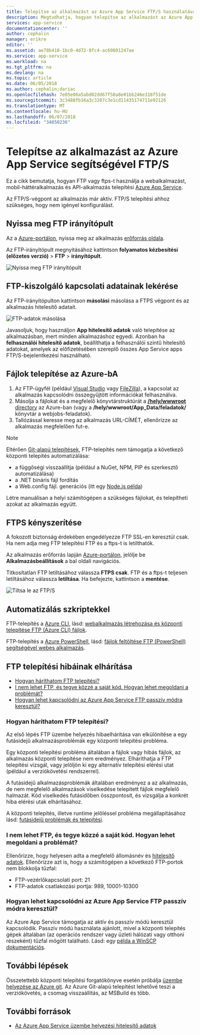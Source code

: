 ```yaml
---
title: Telepítse az alkalmazást az Azure App Service FTP/S használatával |} Microsoft Docs
description: Megtudhatja, hogyan telepítse az alkalmazást az Azure App Service FTP vagy ftps-t használ.
services: app-service
documentationcenter: ''
author: cephalin
manager: erikre
editor: ''
ms.assetid: ae78b410-1bc0-4d72-8fc4-ac69801247ae
ms.service: app-service
ms.workload: na
ms.tgt_pltfrm: na
ms.devlang: na
ms.topic: article
ms.date: 06/05/2018
ms.author: cephalin;dariac
ms.openlocfilehash: 7e05e06a5abd02dd67f58a8e01bb246e318f51de
ms.sourcegitcommit: 3c3488fb16a3c3287c3e1cd11435174711e92126
ms.translationtype: MT
ms.contentlocale: hu-HU
ms.lasthandoff: 06/07/2018
ms.locfileid: "34850236"
---
```

# <a name="deploy-your-app-to-azure-app-service-using-ftps"></a>Telepítse az alkalmazást az Azure App Service segítségével FTP/S

Ez a cikk bemutatja, hogyan FTP vagy ftps-t használja a webalkalmazást, mobil-háttéralkalmazás és API-alkalmazás telepítési [Azure App Service](http://go.microsoft.com/fwlink/?LinkId=529714).

Az FTP/S-végpont az alkalmazás már aktív. FTP/S telepítési ahhoz szükséges, hogy nem igényel konfigurálást.

## <a name="open-ftp-dashboard"></a>Nyissa meg FTP irányítópult

Az a [Azure-portálon](https://portal.azure.com), nyissa meg az alkalmazás [erőforrás oldala](../azure-resource-manager/resource-group-portal.md#manage-resources).

Az FTP-irányítópult megnyitásához kattintson **folyamatos kézbesítési (előzetes verzió)** > **FTP** > **irányítópult**.

![Nyissa meg FTP irányítópult](./media/app-service-deploy-ftp/open-dashboard.png)

## <a name="get-ftp-connection-information"></a>FTP-kiszolgáló kapcsolati adatainak lekérése

Az FTP-irányítópulton kattintson **másolási** másolása a FTPS végpont és az alkalmazás hitelesítő adatait.

![FTP-adatok másolása](./media/app-service-deploy-ftp/ftp-dashboard.png)

Javasoljuk, hogy használjon **App hitelesítő adatok** való telepítése az alkalmazásban, mert minden alkalmazáshoz egyedi. Azonban ha **felhasználói hitelesítő adatok**, beállíthatja a felhasználói szintű hitelesítő adatokat, amelyek az előfizetésében szereplő összes App Service apps FTP/S-bejelentkezési használható.

## <a name="deploy-files-to-azure"></a>Fájlok telepítése az Azure-bA

1. Az FTP-ügyfél (például [Visual Studio](https://www.visualstudio.com/vs/community/) vagy [FileZilla](https://filezilla-project.org/download.php?type=client)), a kapcsolat az alkalmazás kapcsolódni összegyűjtött információkat felhasználva.
3. Másolja a fájlokat és a megfelelő könyvtárstruktúrát a [ **/hely/wwwroot** directory](https://github.com/projectkudu/kudu/wiki/File-structure-on-azure) az Azure-ban (vagy a **/hely/wwwroot/App_Data/feladatok/** könyvtár a webjobs-feladatok).
4. Tallózással keresse meg az alkalmazás URL-CÍMÉT, ellenőrizze az alkalmazás megfelelően fut-e. 

> [!NOTE] 
> Eltérően [Git-alapú telepítések](app-service-deploy-local-git.md), FTP-telepítés nem támogatja a következő központi telepítés automatizálása: 
>
> - a függőségi visszaállítja (például a NuGet, NPM, PIP és szerkesztő automatizálása)
> - a .NET bináris fájl fordítás
> - a Web.config fájl. generációs (itt egy [Node.js példa](https://github.com/projectkudu/kudu/wiki/Using-a-custom-web.config-for-Node-apps))
> 
> Létre manuálisan a helyi számítógépen a szükséges fájlokat, és telepítheti azokat az alkalmazás együtt.
>
>

## <a name="enforce-ftps"></a>FTPS kényszerítése

A fokozott biztonság érdekében engedélyezze FTP SSL-en keresztül csak. Ha nem adja meg FTP telepítési FTP és a ftps-t is letilthatók.

Az alkalmazás erőforrás lapján [Azure-portálon](https://portal.azure.com), jelölje be **Alkalmazásbeállítások** a bal oldali navigációs.

Titkosítatlan FTP letiltásához válassza **FTPS csak**. FTP és a ftps-t teljesen letiltásához válassza **letiltása**. Ha befejezte, kattintson a **mentése**.

![Tiltsa le az FTP/S](./media/app-service-deploy-ftp/disable-ftp.png)

## <a name="automate-with-scripts"></a>Automatizálás szkriptekkel

FTP-telepítés a [Azure CLI](/cli/azure), lásd: [webalkalmazás létrehozása és központi telepítése FTP (Azure CLI) fájlok](./scripts/app-service-cli-deploy-ftp.md).

FTP-telepítés a [Azure PowerShell](/cli/azure), lásd: [fájlok feltöltése FTP (PowerShell) segítségével webes alkalmazás](./scripts/app-service-powershell-deploy-ftp.md).

## <a name="troubleshoot-ftp-deployment"></a>FTP telepítési hibáinak elhárítása

- [Hogyan háríthatom FTP telepítési?](#how-can-i-troubleshoot-ftp-deployment)
- [I nem lehet FTP, és tegye közzé a saját kód. Hogyan lehet megoldani a problémát?](#im-not-able-to-ftp-and-publish-my-code-how-can-i-resolve-the-issue)
- [Hogyan lehet kapcsolódni az Azure App Service FTP passzív módra keresztül?](#how-can-i-connect-to-ftp-in-azure-app-service-via-passive-mode)

### <a name="how-can-i-troubleshoot-ftp-deployment"></a>Hogyan háríthatom FTP telepítési?

Az első lépés FTP üzembe helyezés hibaelhárítása van elkülönítése a egy futásidejű alkalmazásproblémák egy központi telepítési probléma.

Egy központi telepítési probléma általában a fájlok vagy hibás fájlok, az alkalmazás központi telepítése nem eredményez. Elháríthatja a FTP telepítési vizsgál, vagy jelöljön ki egy alternatív telepítési elérési utat (például a verziókövetési rendszerrel).

A futásidejű alkalmazásproblémák általában eredményez a az alkalmazás, de nem megfelelő alkalmazások viselkedése telepített fájlok megfelelő halmazát. Kód viselkedés futásidőben összpontosít, és vizsgálja a konkrét hiba elérési utak elhárításához.

A központi telepítés, illetve runtime jelöléssel probléma megállapításához lásd: [futásidejű problémák és telepítési](https://github.com/projectkudu/kudu/wiki/Deployment-vs-runtime-issues).

### <a name="im-not-able-to-ftp-and-publish-my-code-how-can-i-resolve-the-issue"></a>I nem lehet FTP, és tegye közzé a saját kód. Hogyan lehet megoldani a problémát?
Ellenőrizze, hogy helyesen adta a megfelelő állomásnév és [hitelesítő adatok](#step-1--set-deployment-credentials). Ellenőrizze azt is, hogy a számítógépen a következő FTP-portok nem blokkolja tűzfal:

- FTP-vezérlőkapcsolati port: 21
- FTP-adatok csatlakozási portja: 989, 10001-10300
 
### <a name="how-can-i-connect-to-ftp-in-azure-app-service-via-passive-mode"></a>Hogyan lehet kapcsolódni az Azure App Service FTP passzív módra keresztül?
Az Azure App Service támogatja az aktív és passzív módú keresztül kapcsolódik. Passzív módú használata ajánlott, mivel a központi telepítés gépek általában (az operációs rendszer vagy üzleti hálózati vagy otthoni részeként) tűzfal mögött található. Lásd: egy [példa a WinSCP dokumentációs](https://winscp.net/docs/ui_login_connection). 

## <a name="next-steps"></a>További lépések

Összetettebb központi telepítési forgatókönyve esetén próbálja [üzembe helyezése az Azure git](app-service-deploy-local-git.md). Az Azure Git-alapú telepítést lehetővé teszi a verziókövetés, a csomag visszaállítás, az MSBuild és több.

## <a name="more-resources"></a>További források

* [Az Azure App Service üzembe helyezési hitelesítő adatok](app-service-deploy-ftp.md)
